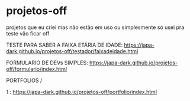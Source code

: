 # projetos-off
 projetos que eu criei mas não estão em uso ou simplesmente só usei pra teste vão ficar off

 TESTE PARA SABER A FAIXA ETÁRIA DE IDADE: https://japa-dark.github.io/projetos-off/testador/faixadeidade.html

 FORMULARIO DE DEVs SIMPLES: https://japa-dark.github.io/projetos-off/formulario/index.html

 PORTFOLIOS / 

 1 : https://japa-dark.github.io/projetos-off/portfolio/index.html
